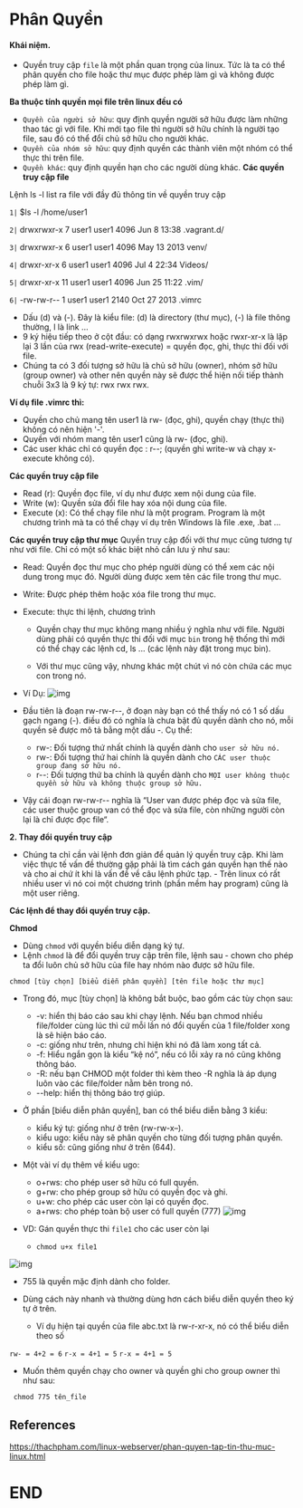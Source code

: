 # Phân Quyền

#### Khái niệm.
- Quyền truy cập ``file`` là một phần quan trọng của linux. Tức là ta có thể phân quyền cho file hoặc thư mục được phép làm gì và không được phép làm gì.

**Ba thuộc tính quyền mọi file trên linux đều có**
- ``Quyền của người sở hữu``: quy định quyền người sở hữu được làm những thao tác gì với file. Khi mới tạo file thì người sở hữu chính là người tạo file, sau đó có thể đổi chủ sở hữu cho người khác.
- ``Quyền của nhóm sở hữu``: quy định quyền các thành viên một nhóm có thể thực thi trên file.
- ``Quyền khác``: quy định quyền hạn cho các người dùng khác.
**Các quyền truy cập file**

Lệnh ls -l list ra file với đầy đủ thông tin về quyền truy cập

``1|`` $ls -l /home/user1

``2|`` drwxrwxr-x   7 user1 user1   4096 Jun  8 13:38 .vagrant.d/ 

``3|`` drwxrwxr-x   6 user1 user1   4096 May 13  2013 venv/ 

``4|`` drwxr-xr-x   6 user1 user1   4096 Jul  4 22:34 Videos/ 

``5|`` drwxr-xr-x  11 user1 user1   4096 Jun 25 11:22 .vim/

``6|`` -rw-rw-r--   1 user1 user1   2140 Oct 27  2013 .vimrc

- Dấu (d) và (-). Đây là kiểu file: (d) là directory (thư mục), (-) là file thông thường, l là link …
- 9 ký hiệu tiếp theo ở cột đầu: có dạng rwxrwxrwx hoặc rwxr-xr-x là lặp lại 3 lần của rwx (read-write-execute) = quyền đọc, ghi, thực thi đối với file.
- Chúng ta có 3 đối tượng sở hữu là chủ sở hữu (owner), nhóm sở hữu (group owner)  và other nên quyền này sẽ được thể hiện nối tiếp thành chuỗi 3x3 là 9 ký tự: rwx rwx rwx.

**Ví dụ file .vimrc thì:**

- Quyền cho chủ mang tên user1 là rw- (đọc, ghi), quyền chạy (thực thi) không có nên hiện '-'.
- Quyền với nhóm mang tên user1 cũng là rw- (đọc, ghi).
- Các user khác chỉ có quyền đọc : r--;  (quyền ghi write-w và chạy x-execute không có).

**Các quyền truy cập file**
- Read (r): Quyền đọc file, ví dụ như được xem nội dung của file.
- Write (w): Quyền sửa đổi file hay xóa nội dung của file.
- Execute (x): Có thể chạy file như là một program. Program là một chương trình mà ta có thể chạy ví dụ trên Windows là file .exe, .bat ...

**Các quyền truy cập thư mục**
Quyền truy cập đối với thư mục cũng tương tự như với file. Chỉ có một số khác biệt nhỏ cần lưu ý như sau:

- Read: Quyền đọc thư mục cho phép người dùng có thể xem các nội dung trong mục đó. Người dùng được xem tên các file trong thư mục.
- Write: Được phép thêm hoặc xóa file trong thư mục.
- Execute: thực thi lệnh, chương trình

    - Quyền chạy thư mục không mang nhiều ý nghĩa như với file. Người dùng phải có quyền thực thi đối với mục ``bin`` trong hệ thống thì mới có thể chạy các lệnh cd, ls ... (các lệnh này đặt trong mục bin).

    - Với thư mục cũng vậy, nhưng khác một chút vì nó còn chứa các mục con trong nó.

- Ví Dụ: 
![img](https://scontent.fhan5-7.fna.fbcdn.net/v/t1.15752-9/62200894_323836978530261_6082137234071355392_n.png?_nc_cat=103&_nc_oc=AQmtJ6j3kVvbKRxSfDjcY6iKaq6E9dJtx-ktXsC1X30ZIdfOIPuVBlmFffCSnA_dpG4&_nc_ht=scontent.fhan5-7.fna&oh=e538af41b9b6b3fcc8dca4825a02911e&oe=5D85D4AF)

- Đầu tiên là đoạn rw-rw-r--, ở đoạn này bạn có thể thấy nó có 1 số dấu gạch ngang (-). điều đó có nghĩa là chưa bật đủ quyền dành cho nó, mỗi quyền sẽ được mô tả bằng một dấu -. Cụ thể:

  - rw-: Đối tượng thứ nhất chính là quyền dành cho ``user sở hữu nó.``
  - rw-: Đối tượng thứ hai chính là quyền dành cho ``CÁC user thuộc group đang sở hữu nó.``
  - r--: Đối tượng thứ ba chính là quyền dành cho ``MỌI user không thuộc quyền sở hữu và không thuộc group sở hữu.``
- Vậy cái đoạn rw-rw-r-- nghĩa là “User van được phép đọc và sửa file, các user thuộc group van có thể đọc và sửa file, còn những người còn lại là chỉ được đọc file“.

**2. Thay đổi quyền truy cập**
- Chúng ta chỉ cần vài lệnh đơn giản để quản lý quyền truy cập. Khi làm việc thực tế vấn đề thường gặp phải là tìm cách gán quyền hạn thế nào và cho ai chứ ít khi là vấn đề về câu lệnh phức tạp. - Trên linux có rất nhiều user vì nó coi một chương trình (phần mềm hay program) cũng là một user riêng.

**Các lệnh để thay đổi quyền truy cập.**

**Chmod**
- Dùng ``chmod`` với quyền biểu diễn dạng ký tự.
- Lệnh ``chmod`` là để đổi quyền truy cập trên file, lệnh sau - chown cho phép ta đổi luôn chủ sở hữu của file hay nhóm nào được sở hữu file.

``chmod [tùy chọn] [biểu diễn phân quyền] [tên file hoặc thư mục]``
- Trong đó, mục [tùy chọn] là không bắt buộc, bao gồm các tùy chọn sau:

  - -v: hiển thị báo cáo sau khi chạy lệnh. Nếu bạn chmod nhiều file/folder cùng lúc thì cứ mỗi lần nó đổi quyền của 1 file/folder xong là sẽ hiện báo cáo.
  - -c: giống như trên, nhưng chỉ hiện khi nó đã làm xong tất cả.
  - -f: Hiểu ngắn gọn là kiểu “kệ nó”, nếu có lỗi xảy ra nó cũng không thông báo.
  - -R: nếu bạn CHMOD một folder thì kèm theo -R nghĩa là áp dụng luôn vào các file/folder nằm bên trong nó.
  - --help: hiển thị thông báo trợ giúp.
- Ở phần [biểu diễn phân quyền], ban có thể biểu diễn bằng 3 kiểu:

  - kiểu ký tự: giống như ở trên (rw-rw-x–).
  - kiểu ugo: kiểu này sẽ phân quyền cho từng đối tượng phân quyền.
  - kiểu số: cũng giống như ở trên (644).
- Một vài ví dụ thêm về kiểu ugo:
  - o+rws: cho phép user sở hữu có full quyền.
  - g+rw: cho phép group sở hữu có quyền đọc và ghi.
  - u+w: cho phép các user còn lại có quyền đọc.
  - a+rws: cho phép toàn bộ user có full quyền (777)
![img](https://scontent.fhan5-6.fna.fbcdn.net/v/t1.15752-9/61856542_314631076117286_5913805534321967104_n.png?_nc_cat=101&_nc_oc=AQl_HyU8ENT2mLaaXtZaUWDavC8qQaxOp98bWrR1heWUDCsPjwaSudZxXK4NqBVre0o&_nc_ht=scontent.fhan5-6.fna&oh=e191763960c54a95083b3eddc3c3ce48&oe=5D552F39)

- VD: Gán quyền thực thi ``file1`` cho các user còn lại
  - ``chmod u+x file1``

![img](https://scontent.fhan5-6.fna.fbcdn.net/v/t1.15752-9/61999114_2248958918492334_3947338028950749184_n.png?_nc_cat=102&_nc_oc=AQmFUKlET09xT3HrglRGOB38QamcLArb3Un8WnRJ-vDvfhY1BncXhbcWdU6Hwx6k_88&_nc_ht=scontent.fhan5-6.fna&oh=52c6be58a4df62c70f4c35ac8790c5d9&oe=5D913A29)

- 755 là quyền mặc định dành cho folder.
- Dùng cách này nhanh và thường dùng hơn cách biểu diễn quyền theo ký tự ở trên. 
  
  - Ví dụ hiện tại quyền của file abc.txt là rw-r-xr-x, nó có thể biểu diễn theo số

``rw- = 4+2 = 6``
``r-x = 4+1 = 5``
``r-x = 4+1 = 5``

- Muốn thêm quyền chạy cho owner và quyền ghi cho group owner thì như sau:

`` chmod 775 tên_file``

## References
https://thachpham.com/linux-webserver/phan-quyen-tap-tin-thu-muc-linux.html
# END 
